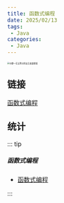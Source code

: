 ```yaml
---
title: 函数式编程
date: 2025/02/13
tags:
 - Java
categories:
 - Java
---
```


<img src="https://bizhi1.com/wp-content/uploads/2025/04/ichika-nakano-quintessential-quintuplets-desktop-wallpaper-4k.jpg" alt="中野一花五等分的女王桌面壁纸" style="zoom:33%;" />

## 链接

[函数式编程](/docs/Java/Heima/Lambda/1-Lambda.html)

## 统计

::: tip

##### 函数式编程

- [函数式编程](/docs/Java/Heima/Lambda/1-Lambda.html)

:::